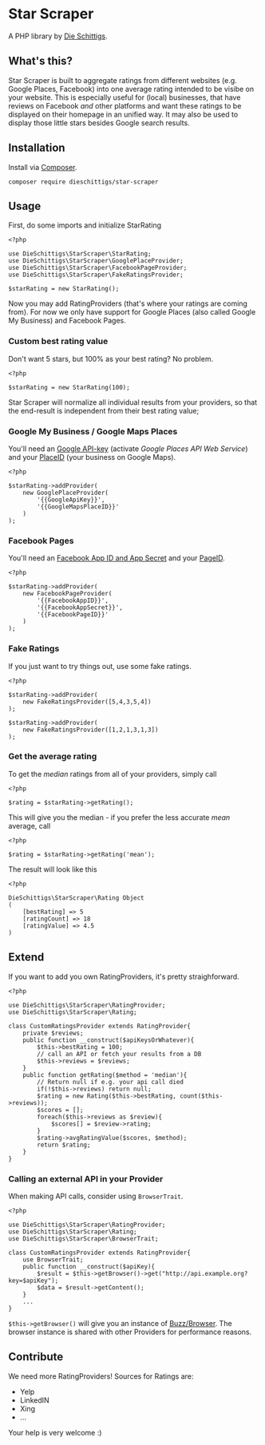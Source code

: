# Star Scraper

A PHP library by [Die Schittigs](https://www.dieschittigs.de).

## What's this?

Star Scraper is built to aggregate ratings from different websites (e.g. Google Places, Facebook) into one average rating intended to be visibe on your website. This is especially useful for (local) businesses, that have reviews on Facebook *and* other platforms and want these ratings to be displayed on their homepage in an unified way. It may also be used to display those little stars besides Google search results.

## Installation

Install via [Composer](https://getcomposer.org).

    composer require dieschittigs/star-scraper

## Usage

First, do some imports and initialize StarRating

    <?php

    use DieSchittigs\StarScraper\StarRating;
    use DieSchittigs\StarScraper\GooglePlaceProvider;
    use DieSchittigs\StarScraper\FacebookPageProvider;
    use DieSchittigs\StarScraper\FakeRatingsProvider;

    $starRating = new StarRating();

Now you may add RatingProviders (that's where your ratings are coming from). For now we only have support for Google Places (also called Google My Business) and Facebook Pages.

### Custom best rating value

Don't want 5 stars, but 100% as your best rating? No problem.

    <?php

    $starRating = new StarRating(100);

Star Scraper will normalize all individual results from your providers, so that the end-result is independent from their best rating value;

### Google My Business / Google Maps Places

You'll need an [Google API-key](https://console.developers.google.com) (activate *Google Places API Web Service*) and your [PlaceID](https://developers.google.com/maps/documentation/javascript/examples/places-placeid-finder) (your business on Google Maps).

    <?php

    $starRating->addProvider(
        new GooglePlaceProvider(
            '{{GoogleApiKey}}',
            '{{GoogleMapsPlaceID}}'
        )
    );

### Facebook Pages

You'll need an [Facebook App ID and App Secret](https://developers.facebook.com) and your [PageID](https://findmyfbid.com/).

    <?php

    $starRating->addProvider(
        new FacebookPageProvider(
            '{{FacebookAppID}}',
            '{{FacebookAppSecret}}',
            '{{FacebookPageID}}'
        )
    );

### Fake Ratings

If you just want to try things out, use some fake ratings.

    <?php

    $starRating->addProvider(
        new FakeRatingsProvider([5,4,3,5,4])
    );

    $starRating->addProvider(
        new FakeRatingsProvider([1,2,1,3,1,3])
    );

### Get the average rating

To get the *median* ratings from all of your providers, simply call

    <?php

    $rating = $starRating->getRating();

This will give you the median - if you prefer the less accurate *mean* average, call

    <?php

    $rating = $starRating->getRating('mean');

The result will look like this

    <?php

    DieSchittigs\StarScraper\Rating Object
    (
        [bestRating] => 5
        [ratingCount] => 18
        [ratingValue] => 4.5
    )

## Extend

If you want to add you own RatingProviders, it's pretty straighforward.

    <?php

    use DieSchittigs\StarScraper\RatingProvider;
    use DieSchittigs\StarScraper\Rating;

    class CustomRatingsProvider extends RatingProvider{
        private $reviews;
        public function __construct($apiKeysOrWhatever){
            $this->bestRating = 100;
            // call an API or fetch your results from a DB
            $this->reviews = $reviews;
        }
        public function getRating($method = 'median'){
            // Return null if e.g. your api call died
            if(!$this->reviews) return null;
            $rating = new Rating($this->bestRating, count($this->reviews));
            $scores = [];
            foreach($this->reviews as $review){
                $scores[] = $review->rating;
            }
            $rating->avgRatingValue($scores, $method);
            return $rating;
        }
    }

### Calling an external API in your Provider

When making API calls, consider using `BrowserTrait`.

    <?php

    use DieSchittigs\StarScraper\RatingProvider;
    use DieSchittigs\StarScraper\Rating;
    use DieSchittigs\StarScraper\BrowserTrait;

    class CustomRatingsProvider extends RatingProvider{
        use BrowserTrait;
        public function __construct($apiKey){
            $result = $this->getBrowser()->get("http://api.example.org?key=$apiKey");
            $data = $result->getContent();
        }
        ...
    }

`$this->getBrowser()` will give you an instance of [Buzz/Browser](https://github.com/kriswallsmith/Buzz).
The browser instance is shared with other Providers for performance reasons.

## Contribute

We need more RatingProviders! Sources for Ratings are:

- Yelp
- LinkedIN
- Xing
- ...

Your help is very welcome :)
